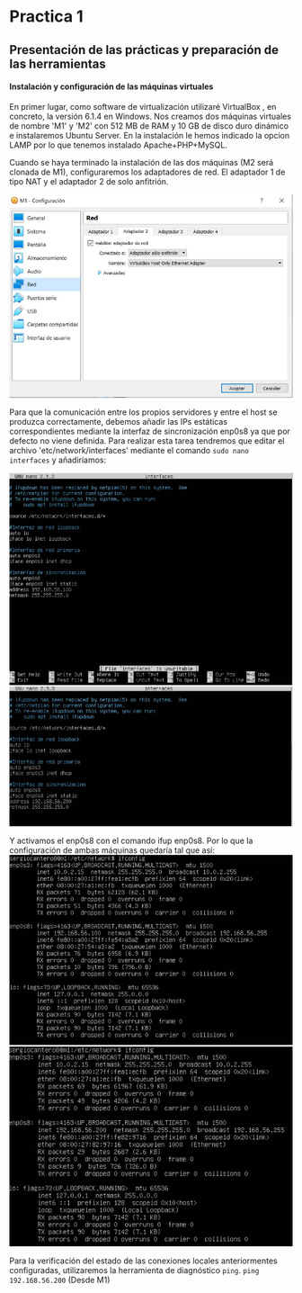 # Practica 1
## Presentación de las prácticas y preparación de las herramientas
#### Instalación y configuración de las máquinas virtuales

En primer lugar, como software de virtualización utilizaré VirtualBox , en concreto, la versión 6.1.4 en Windows. Nos creamos dos máquinas
virtuales de nombre 'M1' y 'M2' con 512 MB de RAM y 10 GB de disco duro dinámico e instalaremos Ubuntu Server. En la instalación le hemos indicado la opcion
LAMP por lo que tenemos instalado Apache+PHP+MySQL.

Cuando se haya terminado la instalación de las dos máquinas (M2 será clonada de M1), configuraremos los adaptadores de red. El adaptador 1 
de tipo NAT y el adaptador 2 de solo anfitrión. 

![2](https://github.com/sergiocantero8/SWAP/blob/master/P1/Capturas/2.JPG)

Para que la comunicación entre los propios servidores y entre el host se produzca correctamente, debemos añadir las IPs estáticas correspondientes mediante la interfaz de sincronización enp0s8 ya que por defecto no viene definida. Para realizar esta tarea tendremos que editar el archivo 'etc/network/interfaces' mediante el comando `sudo nano interfaces` y añadiríamos:

![3](https://github.com/sergiocantero8/SWAP/blob/master/P1/Capturas/3.JPG)
![4](https://github.com/sergiocantero8/SWAP/blob/master/P1/Capturas/4.JPG)

Y activamos el enp0s8 con el comando ifup enp0s8. Por lo que la configuración de ambas máquinas quedaría tal que así:
![5](https://github.com/sergiocantero8/SWAP/blob/master/P1/Capturas/5.JPG)
![6](https://github.com/sergiocantero8/SWAP/blob/master/P1/Capturas/6.JPG)

Para la verificación del estado de las conexiones locales anteriormentes configuradas, utilizaremos la herramienta de diagnóstico `ping`.
`ping 192.168.56.200` (Desde M1)

